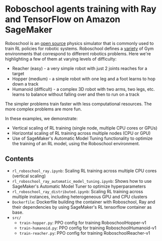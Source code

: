 # Roboschool agents training with Ray and TensorFlow on Amazon SageMaker 

Roboschool is an [open source](https://github.com/openai/roboschool/tree/master/roboschool) physics simulator that is commonly used to train RL policies for robotic systems.  Roboschool defines a [variety](https://github.com/openai/roboschool/blob/master/roboschool/__init__.py) of Gym environments that correspond to different robotics problems. Here we're highlighting a few of them at varying levels of difficulty:

- Reacher (easy) - a very simple robot with just 2 joints reaches for a target
- Hopper (medium) - a simple robot with one leg and a foot learns to hop down a track
- Humanoid (difficult) - a complex 3D robot with two arms, two legs, etc. learns to balance without falling over and then to run on a track  

The simpler problems train faster with less computational resources. The more complex problems are more fun.  

In these examples, we demonstrate:
- Vertical scaling of RL training (single node, multiple CPU cores or GPUs)
- Horizontal scaling of RL training across multiple nodes (CPU or GPU)
- Use of SageMaker's Automatic Model Tuning functionality to optimize the training of an RL model, using the Roboschool environment.

## Contents

* `rl_roboschool_ray.ipynb`: Scaling RL training across multiple CPU cores (vertical scaling)
* `rl_roboschool_ray_automatic_model_tuning.ipynb`: Shows how to use SageMaker's Automatic Model Tuner to optimize hyperparameters
* `rl_roboschool_ray_distributed.ipynb`: Scaling RL training across multiple instances, including heterogeneous GPU and CPU clusters
* `Dockerfile`: Dockerfile building the container with Roboschool, Ray and their dependencies by using SageMaker's RL tensorflow container as base.
* `src/`
  * `train-hopper.py`: PPO config for training RoboschoolHopper-v1
  * `train-humanoid.py`: PPO config for training RoboschoolHumanoid-v1
  * `train-reacher.py`: PPO config for training RoboschoolReacher-v1


